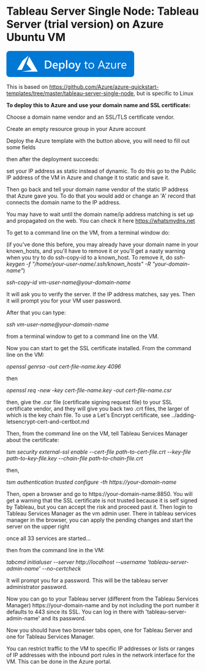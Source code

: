 # Tableau Server Single Node: Tableau Server (trial version) on Azure Ubuntu VM

[![Deploy To Azure](https://raw.githubusercontent.com/Azure/azure-quickstart-templates/master/1-CONTRIBUTION-GUIDE/images/deploytoazure.svg?sanitize=true)](https://portal.azure.com/#create/Microsoft.Template/uri/https%3A%2F%2Fraw.githubusercontent.com%2Fsideshowtom%2Fks_visualization%2Fmain%2Fazuredeploy.json)

This is based on https://github.com/Azure/azure-quickstart-templates/tree/master/tableau-server-single-node, but is specific to Linux

**To deploy this to Azure and use your domain name and SSL certificate:**

Choose a domain name vendor and an SSL/TLS certificate vendor.

Create an empty resource group in your Azure account

Deploy the Azure template with the button above, you will need to fill out some fields

then after the deployment succeeds:

set your IP address as static instead of dynamic.  To do this go to the Public IP address of the VM in Azure and change it to static and save it. 

Then go back and tell your domain name vendor of the static IP address that Azure gave you.  To do that you would add or change an 'A' record that connects the domain name to the IP address.

You may have to wait until the domain name/ip address matching is set up and propagated on the web.  You can check it here https://whatsmydns.net

To get to a command line on the VM, from a terminal window do:

(if you've done this before, you may already have your domain name in your known_hosts, and you'll have to remove it or you'll get a nasty warning when you try to do ssh-copy-id to a known_host.  To remove it, do
*ssh-keygen -f "/home/your-user-name/.ssh/known_hosts" -R "your-domain-name"*)

*ssh-copy-id vm-user-name\@your-domain-name*

It will ask you to verify the server.  If the IP address matches, say yes. Then it will prompt you for your VM user password.

After that you can type:

*ssh vm-user-name\@your-domain-name*

from a terminal window to get to a command line on the VM.

Now you can start to get the SSL certificate installed.  From the command line on the VM:

*openssl genrsa -out cert-file-name.key 4096*

then

*openssl req -new -key cert-file-name.key -out cert-file-name.csr*

then, give the .csr file (certificate signing request file) to your SSL certificate vendor, and they will give you back two .crt files, the larger of which is the key chain file.  To use a Let's Encrypt certificate, see ../adding-letsencrypt-cert-and-certbot.md

Then, from the command line on the VM, tell Tableau Services Manager about the certificate:

*tsm security external-ssl enable --cert-file path-to-cert-file.crt --key-file path-to-key-file.key --chain-file path-to-chain-file.crt*

then,

*tsm authentication trusted configure -th https://your-domain-name*

Then, open a browser and go to https://your-domain-name:8850.  You will get a warning that the SSL certificate is not trusted because it is self signed by Tableau, but you can accept the risk and proceed past it.  Then login to Tableau Services Manager as the vm admin user.  There in tableau services manager in the browser, you can apply the pending changes and start the server on the upper right

once all 33 services are started...

then from the command line in the VM:

*tabcmd initialuser --server http://localhost --username 'tableau-server-admin-name' --no-certcheck*

It will prompt you for a password.  This will be the tableau server administrator password.

Now you can go to your Tableau server (different from the Tableau Services Manager)
https://your-domain-name
and by not including the port number it defaults to 443 since its SSL.
You can log in there with 'tableau-server-admin-name' and its password.

Now you should have two browser tabs open, one for Tableau Server and one for Tableau Services Manager.

You can restrict traffic to the VM to specific IP addresses or lists or ranges of IP addresses with the inbound port rules in the network interface for the VM.  This can be done in the Azure portal.

